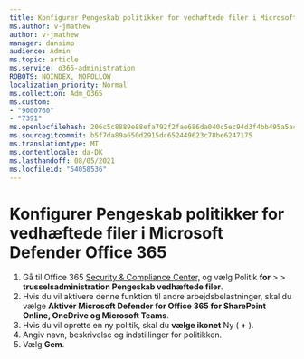 ```yaml
---
title: Konfigurer Pengeskab politikker for vedhæftede filer i Microsoft Defender Office 365
ms.author: v-jmathew
author: v-jmathew
manager: dansimp
audience: Admin
ms.topic: article
ms.service: o365-administration
ROBOTS: NOINDEX, NOFOLLOW
localization_priority: Normal
ms.collection: Adm_O365
ms.custom:
- "9000760"
- "7391"
ms.openlocfilehash: 206c5c8889e88efa792f2fae686da040c5ec94d3f4bb495a5ac5cca59e455e64
ms.sourcegitcommit: b5f7da89a650d2915dc652449623c78be6247175
ms.translationtype: MT
ms.contentlocale: da-DK
ms.lasthandoff: 08/05/2021
ms.locfileid: "54058536"
---
```

# <a name="set-up-safe-attachment-policies-in-microsoft-defender-for-office-365"></a>Konfigurer Pengeskab politikker for vedhæftede filer i Microsoft Defender Office 365

1. Gå til Office 365 [Security & Compliance Center,](https://go.microsoft.com/fwlink/p/?linkid=2077143) og vælg Politik **for**  >    >  **trusselsadministration Pengeskab vedhæftede filer**.
2. Hvis du vil aktivere denne funktion til andre arbejdsbelastninger, skal du vælge **Aktivér Microsoft Defender for Office 365 for SharePoint Online, OneDrive og Microsoft Teams**.
3. Hvis du vil oprette en ny politik, skal du **vælge ikonet** Ny ( **+** ).
4. Angiv navn, beskrivelse og indstillinger for politikken.
5. Vælg **Gem**.
